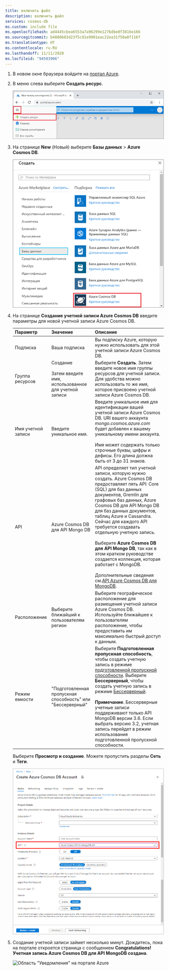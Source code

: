 ```yaml
---
title: включить файл
description: включить файл
services: cosmos-db
ms.custom: include file
ms.openlocfilehash: ad4445cbea6553a7a96299e1276dbe8f3816e166
ms.sourcegitcommit: b4880683d23f5c91e9901eac22ea31f50a0f116f
ms.translationtype: HT
ms.contentlocale: ru-RU
ms.lasthandoff: 11/11/2020
ms.locfileid: "94503906"
---
```

1. В новом окне браузера войдите на [портал Azure](https://portal.azure.com/).

2. В меню слева выберите **Создать ресурс**.
   
   ![Создание ресурса на портале Azure](./media/cosmos-db-create-dbaccount-mongodb/create-nosql-db-databases-json-tutorial-0.png)
   
3. На странице **New** (Новый) выберите **Базы данных** > **Azure Cosmos DB**.
   
   ![Область "Базы данных" на портале Azure](./media/cosmos-db-create-dbaccount-mongodb/create-nosql-db-databases-json-tutorial-1.png)
   
3. На странице **Создание учетной записи Azure Cosmos DB** введите параметры для новой учетной записи Azure Cosmos DB. 
 
    Параметр|Значение|Описание
    ---|---|---
    Подписка|Ваша подписка|Вы подписку Azure, которую нужно использовать для этой учетной записи Azure Cosmos DB. 
    Группа ресурсов|Создание<br><br>Затем введите имя, использованное для учетной записи|Выберите **Создать**. Затем введите новое имя группы ресурсов для учетной записи. Для удобства можно использовать то же имя, которое присвоено учетной записи Azure Cosmos DB. 
    Имя учетной записи|Введите уникальное имя.|Введите уникальное имя для идентификации вашей учетной записи Azure Cosmos DB. URI вашего аккаунта *mongo.cosmos.azure.com* будет добавлен к вашему уникальному имени аккаунта.<br><br>Имя может содержать только строчные буквы, цифры и дефисы. Его длина должна быть от 3 до 31 знаков.
    API|Azure Cosmos DB для API Mongo DB|API определяет тип учетной записи, которую нужно создать. Azure Cosmos DB предоставляет пять API: Core (SQL) для баз данных документов, Gremlin для графовых баз данных, Azure Cosmos DB для API Mongo DB для баз данных документов, таблиц Azure и Cassandra. Сейчас для каждого API требуется создавать отдельную учетную запись. <br><br>Выберите **Azure Cosmos DB для API Mongo DB**, так как в этом кратком руководстве создается коллекция, которая работает с MongoDB.<br><br>Дополнительные сведения см.[API Azure Cosmos DB для MongoDB](../articles/cosmos-db/mongodb-introduction.md).|
    Расположение|Выберите ближайший к пользователям регион|Выберите географическое расположение для размещения учетной записи Azure Cosmos DB. Используйте ближайшее к пользователям расположение, чтобы предоставить им максимально быстрый доступ к данным.|
    Режим емкости|"Подготовленная пропускная способность" или "Бессерверный"|Выберите **Подготовленная пропускная способность**, чтобы создать учетную запись в режиме [подготовленной пропускной способности](../articles/cosmos-db/set-throughput.md). Выберите **Бессерверный**, чтобы создать учетную запись в режиме [Бессерверный](../articles/cosmos-db/serverless.md).<br><br>**Примечание**. Бессерверные учетные записи поддерживают только API MongoDB версии 3.6. Если выбрать версию 3.2, учетная запись перейдет в режим использования подготовленной пропускной способности.

    Выберите **Просмотр и создание**. Можете пропустить разделы **Сеть** и **Теги**. 

    ![Страница "Новая учетная запись" для Azure Cosmos DB](./media/cosmos-db-create-dbaccount-mongodb/azure-cosmos-db-create-new-account.png)

4. Создание учетной записи займет несколько минут. Дождитесь, пока на портале откроется страница с сообщением **Congratulations! Учетная запись Azure Cosmos DB для API MongoDB создана**.

    ![Область "Уведомления" на портале Azure](./media/cosmos-db-create-dbaccount-mongodb/azure-cosmos-db-account-created.png)
